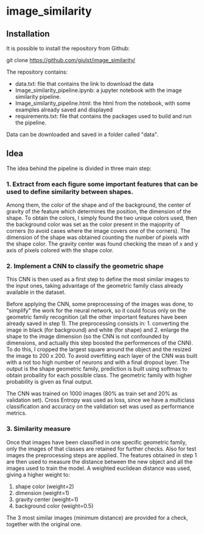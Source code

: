 # image_similarity

## Installation 
It is possible to install the repository from Github:

git clone https://github.com/giulst/image_similarity/

The repository contains:
- data.txt: file that contains the link to download the data
- Image_similarity_pipeline.ipynb: a jupyter notebook with the image similarity pipeline.
- Image_similarity_pipeline.html: the html from the notebook, with some examples already saved and displayed
- requirements.txt: file that contains the packages used to build and run the pipeline.

Data can be downloaded and saved in a folder called "data".

## Idea
The idea behind the pipeline is divided in three main step:
### 1. Extract from each figure some important features that can be used to define similarity between shapes.
Among them, the color of the shape and of the background, the center of gravity of the feature which determines the position, the dimension of the shape.
To obtain the colors, I simply found the two unique colors used, then the background color was set as the color present in the majoprity of corners (to avoid cases where the image covers one of the corners).
The dimension of the shape was obtained counting the number of pixels with the shape color.
The gravity center was found checking the mean of x and y axis of pixels colored with the shape color.

### 2. Implement a CNN to classify the geometric shape
This CNN is then used as a first step to define the most similar images to the input ones, taking advantage of the geometric family class already available in the dataset.

Before applying the CNN, some preprocessing of the images was done, to "simplify" the work for the neural network, so it could focus only on the geometric family recognition (all the other important features have been already saved in step 1). 
The preprocessing consists in: 1. converting the image in black (for background) and white (for shape) and 2. enlarge the shape to the image dimension (so the CNN is not confounded by dimensions, and actually this step boosted the performences of the CNN). To do this, I cropped the largest square around the object and the resized the image to 200 x 200.
To avoid overfitting each layer of the CNN was built with a not too high number of neurons and with a final dropout layer. The output is the shape geometric family, prediction is built using softmax to obtain probaility for each possible class. The geometric family with higher probability is given as final output.

The CNN was trained on 1000 images (80% as train set and 20% as validation set). Cross Entropy was used as loss, since we have a multiclass classification and accuracy on the validation set was used as performance metrics.

### 3. Similarity measure
Once that images have been classified in one specific geometric family, only the images of that classes are retained for further checks.
Also for test images the preprocessing steps are applied.
The features obtained in step 1 are then used to measure the distance between the new object and all the images used to train the model.
A weighted euclidean distance was used, giving a higher weight to:
1. shape color (weight=2)
2. dimension (weight=1)
3. gravity center (weight=1)
4. background color (weight=0.5)

The 3 most similar images (minimum distance) are provided for a check, together with the original one.
